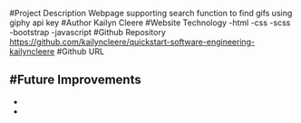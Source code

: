 #Project Description
Webpage supporting search function to find gifs using giphy api key
#Author
Kailyn Cleere
#Website Technology
-html
-css
-scss
-bootstrap
-javascript
#Github Repository
https://github.com/kailyncleere/quickstart-software-engineering-kailyncleere
#Github URL

#Future Improvements
-
-
-
